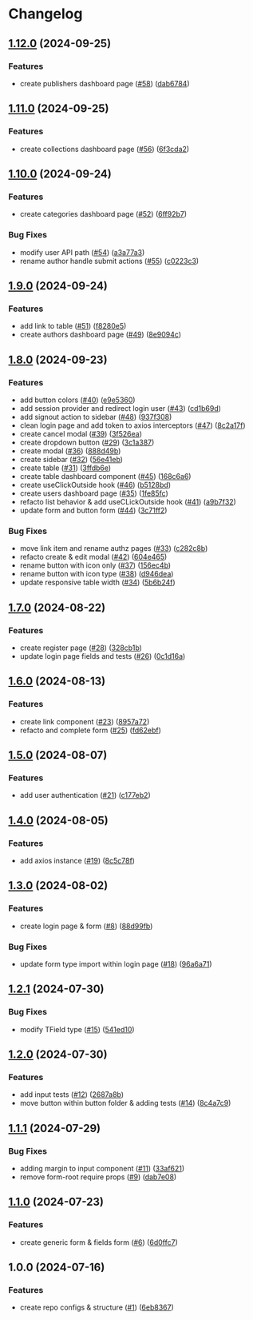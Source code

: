 # Changelog

## [1.12.0](https://github.com/Gmayer111/lcbd-front/compare/v1.11.0...v1.12.0) (2024-09-25)


### Features

* create publishers dashboard page ([#58](https://github.com/Gmayer111/lcbd-front/issues/58)) ([dab6784](https://github.com/Gmayer111/lcbd-front/commit/dab6784fdd725049b738fdb55a17b7238ce9085b))

## [1.11.0](https://github.com/Gmayer111/lcbd-front/compare/v1.10.0...v1.11.0) (2024-09-25)


### Features

* create collections dashboard page ([#56](https://github.com/Gmayer111/lcbd-front/issues/56)) ([6f3cda2](https://github.com/Gmayer111/lcbd-front/commit/6f3cda233d0423e4df9156e6b8b094647d77887a))

## [1.10.0](https://github.com/Gmayer111/lcbd-front/compare/v1.9.0...v1.10.0) (2024-09-24)


### Features

* create categories dashboard page ([#52](https://github.com/Gmayer111/lcbd-front/issues/52)) ([6ff92b7](https://github.com/Gmayer111/lcbd-front/commit/6ff92b7b760b0add047964947972d9d036c500c6))


### Bug Fixes

* modify user API path ([#54](https://github.com/Gmayer111/lcbd-front/issues/54)) ([a3a77a3](https://github.com/Gmayer111/lcbd-front/commit/a3a77a3bb61c8614032db1acf2070b89249c9700))
* rename author handle submit actions ([#55](https://github.com/Gmayer111/lcbd-front/issues/55)) ([c0223c3](https://github.com/Gmayer111/lcbd-front/commit/c0223c3eb157f08ad718d419992ce2b50c5d0410))

## [1.9.0](https://github.com/Gmayer111/lcbd-front/compare/v1.8.0...v1.9.0) (2024-09-24)


### Features

* add link to table ([#51](https://github.com/Gmayer111/lcbd-front/issues/51)) ([f8280e5](https://github.com/Gmayer111/lcbd-front/commit/f8280e5b00c90b12d585d4b1b44a6b14ad1cadb9))
* create authors dashboard page ([#49](https://github.com/Gmayer111/lcbd-front/issues/49)) ([8e9094c](https://github.com/Gmayer111/lcbd-front/commit/8e9094cd866e19a4bac4a6ecb7a75a3cc8d30e68))

## [1.8.0](https://github.com/Gmayer111/lcbd-front/compare/v1.7.0...v1.8.0) (2024-09-23)


### Features

* add button colors ([#40](https://github.com/Gmayer111/lcbd-front/issues/40)) ([e9e5360](https://github.com/Gmayer111/lcbd-front/commit/e9e5360a712cfd45831795d0f43edc9bcaefc416))
* add session provider and redirect login user ([#43](https://github.com/Gmayer111/lcbd-front/issues/43)) ([cd1b69d](https://github.com/Gmayer111/lcbd-front/commit/cd1b69df0ed7fc4bc01701114db1cb2a0b760ef8))
* add signout action to sidebar ([#48](https://github.com/Gmayer111/lcbd-front/issues/48)) ([937f308](https://github.com/Gmayer111/lcbd-front/commit/937f3089176f1696c117135768ad6a669cf0b44d))
* clean login page and add token to axios interceptors ([#47](https://github.com/Gmayer111/lcbd-front/issues/47)) ([8c2a17f](https://github.com/Gmayer111/lcbd-front/commit/8c2a17fbd3ddf727ffcb0665874f9ce18b0c0e22))
* create cancel modal ([#39](https://github.com/Gmayer111/lcbd-front/issues/39)) ([3f526ea](https://github.com/Gmayer111/lcbd-front/commit/3f526ea0c91cba87ddc6196448cb855a8b0996fc))
* create dropdown button ([#29](https://github.com/Gmayer111/lcbd-front/issues/29)) ([3c1a387](https://github.com/Gmayer111/lcbd-front/commit/3c1a387d175a95197005d3a6fcb6d845a5bc8501))
* create modal ([#36](https://github.com/Gmayer111/lcbd-front/issues/36)) ([888d49b](https://github.com/Gmayer111/lcbd-front/commit/888d49b19b5f4d9b37330d61855ac21062f83848))
* create sidebar ([#32](https://github.com/Gmayer111/lcbd-front/issues/32)) ([56e41eb](https://github.com/Gmayer111/lcbd-front/commit/56e41eb459ff8302b502a8dde9c8b78aaa82ed60))
* create table ([#31](https://github.com/Gmayer111/lcbd-front/issues/31)) ([3ffdb6e](https://github.com/Gmayer111/lcbd-front/commit/3ffdb6eb77ea03690f6dded5b0c27fe8b1a71196))
* create table dashboard component ([#45](https://github.com/Gmayer111/lcbd-front/issues/45)) ([168c6a6](https://github.com/Gmayer111/lcbd-front/commit/168c6a69710c51b6a8d32f40815e5c9d209d203f))
* create useClickOutside hook ([#46](https://github.com/Gmayer111/lcbd-front/issues/46)) ([b5128bd](https://github.com/Gmayer111/lcbd-front/commit/b5128bdc1cdf90657a033b8b3965c3e33d19bfa4))
* create users dashboard page ([#35](https://github.com/Gmayer111/lcbd-front/issues/35)) ([1fe85fc](https://github.com/Gmayer111/lcbd-front/commit/1fe85fc272cfdbccf7ece009c5570e680542789c))
* refacto list behavior & add useCLickOutside hook ([#41](https://github.com/Gmayer111/lcbd-front/issues/41)) ([a9b7f32](https://github.com/Gmayer111/lcbd-front/commit/a9b7f322455cee7700551ad855ca70f6196be471))
* update form and button form ([#44](https://github.com/Gmayer111/lcbd-front/issues/44)) ([3c71ff2](https://github.com/Gmayer111/lcbd-front/commit/3c71ff2110fdec9ece676b85e26a315d99ae5d24))


### Bug Fixes

* move link item and rename authz pages ([#33](https://github.com/Gmayer111/lcbd-front/issues/33)) ([c282c8b](https://github.com/Gmayer111/lcbd-front/commit/c282c8b8b385dd5c0584c240d737a3b232ebc8e0))
* refacto create & edit modal ([#42](https://github.com/Gmayer111/lcbd-front/issues/42)) ([604e465](https://github.com/Gmayer111/lcbd-front/commit/604e4654dd7a4c62e74439812a1565d9ed42f88a))
* rename button with icon only ([#37](https://github.com/Gmayer111/lcbd-front/issues/37)) ([156ec4b](https://github.com/Gmayer111/lcbd-front/commit/156ec4b21eef1903995555914c32fd73d9058820))
* rename button with icon type ([#38](https://github.com/Gmayer111/lcbd-front/issues/38)) ([d946dea](https://github.com/Gmayer111/lcbd-front/commit/d946dea0b456a6d3cd3fbd039ddebcf0227a5a06))
* update responsive table width ([#34](https://github.com/Gmayer111/lcbd-front/issues/34)) ([5b6b24f](https://github.com/Gmayer111/lcbd-front/commit/5b6b24fb6b860e736a77257632ac38be8d9dbab7))

## [1.7.0](https://github.com/Gmayer111/lcbd-front/compare/v1.6.0...v1.7.0) (2024-08-22)


### Features

* create register page ([#28](https://github.com/Gmayer111/lcbd-front/issues/28)) ([328cb1b](https://github.com/Gmayer111/lcbd-front/commit/328cb1ba86c4a895a10dc664080928cc399e8ac2))
* update login page fields and tests ([#26](https://github.com/Gmayer111/lcbd-front/issues/26)) ([0c1d16a](https://github.com/Gmayer111/lcbd-front/commit/0c1d16af37b10eea490b3ab4cf3187bf088eb609))

## [1.6.0](https://github.com/Gmayer111/lcbd-front/compare/v1.5.0...v1.6.0) (2024-08-13)


### Features

* create link component ([#23](https://github.com/Gmayer111/lcbd-front/issues/23)) ([8957a72](https://github.com/Gmayer111/lcbd-front/commit/8957a72c566a49516c2191bd9f40862922d89eef))
* refacto and complete form ([#25](https://github.com/Gmayer111/lcbd-front/issues/25)) ([fd62ebf](https://github.com/Gmayer111/lcbd-front/commit/fd62ebfba527679344772dbc8916967c12ed3a07))

## [1.5.0](https://github.com/Gmayer111/lcbd-front/compare/v1.4.0...v1.5.0) (2024-08-07)


### Features

* add user authentication ([#21](https://github.com/Gmayer111/lcbd-front/issues/21)) ([c177eb2](https://github.com/Gmayer111/lcbd-front/commit/c177eb2a6eee01a17e44bb450e8583fd0d6939eb))

## [1.4.0](https://github.com/Gmayer111/lcbd-front/compare/v1.3.0...v1.4.0) (2024-08-05)


### Features

* add axios instance ([#19](https://github.com/Gmayer111/lcbd-front/issues/19)) ([8c5c78f](https://github.com/Gmayer111/lcbd-front/commit/8c5c78f10abfe2d88f89cb02447954e523c90819))

## [1.3.0](https://github.com/Gmayer111/lcbd-front/compare/v1.2.1...v1.3.0) (2024-08-02)


### Features

* create login page & form ([#8](https://github.com/Gmayer111/lcbd-front/issues/8)) ([88d99fb](https://github.com/Gmayer111/lcbd-front/commit/88d99fb8e473b4d39f9057a5b7811929e3dbe13e))


### Bug Fixes

* update form type import within login page ([#18](https://github.com/Gmayer111/lcbd-front/issues/18)) ([96a6a71](https://github.com/Gmayer111/lcbd-front/commit/96a6a7186082be6019ec48c2a2d0c7e09cd3499f))

## [1.2.1](https://github.com/Gmayer111/lcbd-front/compare/v1.2.0...v1.2.1) (2024-07-30)


### Bug Fixes

* modify TField type ([#15](https://github.com/Gmayer111/lcbd-front/issues/15)) ([541ed10](https://github.com/Gmayer111/lcbd-front/commit/541ed1077683c1a1995f1f3113ee614f97cc2012))

## [1.2.0](https://github.com/Gmayer111/lcbd-front/compare/v1.1.1...v1.2.0) (2024-07-30)


### Features

* add input tests ([#12](https://github.com/Gmayer111/lcbd-front/issues/12)) ([2687a8b](https://github.com/Gmayer111/lcbd-front/commit/2687a8b9abac2f935e0d466c38ea3ee07078abdd))
* move button within button folder & adding tests ([#14](https://github.com/Gmayer111/lcbd-front/issues/14)) ([8c4a7c9](https://github.com/Gmayer111/lcbd-front/commit/8c4a7c910d3e62fd8218c40580e0df1fad377f16))

## [1.1.1](https://github.com/Gmayer111/lcbd-front/compare/v1.1.0...v1.1.1) (2024-07-29)


### Bug Fixes

* adding margin to input component ([#11](https://github.com/Gmayer111/lcbd-front/issues/11)) ([33af621](https://github.com/Gmayer111/lcbd-front/commit/33af621ec6ff714c520c7f5571898f33d07e70fc))
* remove form-root require props ([#9](https://github.com/Gmayer111/lcbd-front/issues/9)) ([dab7e08](https://github.com/Gmayer111/lcbd-front/commit/dab7e08f7efda6f6a2c46d06ab27a56bd6d395be))

## [1.1.0](https://github.com/Gmayer111/lcbd-front/compare/v1.0.0...v1.1.0) (2024-07-23)


### Features

* create generic form & fields form ([#6](https://github.com/Gmayer111/lcbd-front/issues/6)) ([6d0ffc7](https://github.com/Gmayer111/lcbd-front/commit/6d0ffc7178af1d25e1129f40a154b4253ea5d182))

## 1.0.0 (2024-07-16)


### Features

* create repo configs & structure ([#1](https://github.com/Gmayer111/lcbd-front/issues/1)) ([6eb8367](https://github.com/Gmayer111/lcbd-front/commit/6eb83670a4be58ca71183ea2a09464efa2dc1a55))
